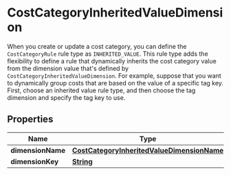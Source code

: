 

# CostCategoryInheritedValueDimension

When you create or update a cost category, you can define the <code>CostCategoryRule</code> rule type as <code>INHERITED_VALUE</code>. This rule type adds the flexibility to define a rule that dynamically inherits the cost category value from the dimension value that's defined by <code>CostCategoryInheritedValueDimension</code>. For example, suppose that you want to dynamically group costs that are based on the value of a specific tag key. First, choose an inherited value rule type, and then choose the tag dimension and specify the tag key to use.

## Properties

| Name | Type | Description | Notes |
|------------ | ------------- | ------------- | -------------|
|**dimensionName** | [**CostCategoryInheritedValueDimensionName**](CostCategoryInheritedValueDimensionName.md) |  |  [optional] |
|**dimensionKey** | [**String**](String.md) |  |  [optional] |




